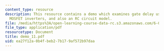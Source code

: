 ```yaml
---
content_type: resource
description: This resource contains a demo which examines gate delay using two cascaded
  MOSFET inverters, and also an RC circuit model.
file: /media/https%3A/open-learning-course-data-rc.s3.amazonaws.com/6-002-circuits-and-electronics-spring-2007/ea27f12a0b4fbeb27b179af572b97daa_demo_11.pdf
file_type: application/pdf
resourcetype: Document
title: demo_11.pdf
uid: ea27f12a-0b4f-beb2-7b17-9af572b97daa
---
```

